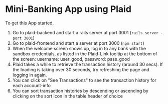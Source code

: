 # Mini-Banking App using Plaid

To get this App started,
1. Go to plaid-backend and start a rails server at port 3001 (`rails server -port 3001`)
2. Go to plaid-frontend and start a server at port 3000 (`npm start`)
3. When the welcome screen shows up, log in to any bank with the sandbox credentials, as listed in the Plaid-Link tooltip at the bottom of the screen:
  username: user_good, 
  password: pass_good
4. Plaid takes a while to retrieve the transaction history (around 30 secs). If the loading is taking over 30 seconds, try refreshing the page and logging in again.
5. You can click on "See Transactions" to see the transaction history for each account-info
6. You can sort transaction histories by descending or ascending by clicking on the sort icon in the table header of choice
